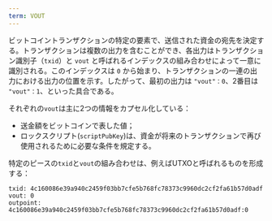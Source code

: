 ```yaml
---
term: VOUT
---
```

ビットコイントランザクションの特定の要素で、送信された資金の宛先を決定する。トランザクションは複数の出力を含むことができ、各出力はトランザクション識別子（`txid`）と `vout` と呼ばれるインデックスの組み合わせによって一意に識別される。このインデックスは `0` から始まり、トランザクションの一連の出力における出力の位置を示す。したがって、最初の出力は `"vout"：0`、2番目は `"vout"：1`、といった具合である。

それぞれの`vout`は主に2つの情報をカプセル化している：


- 送金額をビットコインで表した値；
- ロックスクリプト(`scriptPubKey`)は、資金が将来のトランザクションで再び使用されるために必要な条件を規定する。

特定のピースの`txid`と`vout`の組み合わせは、例えばUTXOと呼ばれるものを形成する：

```text
txid: 4c160086e39a940c2459f03bb7cfe5b768fc78373c9960dc2cf2fa61b57d0adf
vout: 0
outpoint: 4c160086e39a940c2459f03bb7cfe5b768fc78373c9960dc2cf2fa61b57d0adf:0
```